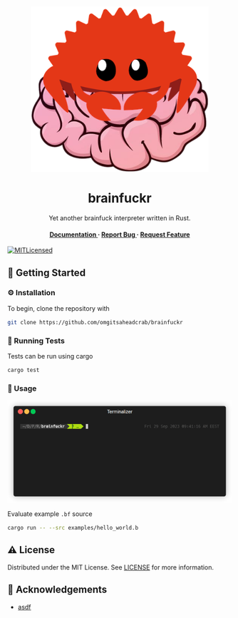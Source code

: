<div align='center'>
<img src=images/brainfuckr.png alt="logo" width=398 height=371 />
<h1>brainfuckr</h1>
<p>Yet another brainfuck interpreter written in Rust.</p>
<h4> <a href="https://docs.rs/brainfuckr/latest/brainfuckr/"> Documentation </a> <span> · </span> <a href="https://github.com/omgitsaheadcrab/brainfuckr/issues"> Report Bug </a> <span> · </span> <a href="https://github.com/omgitsaheadcrab/brainfuckr/issues"> Request Feature </a> </h4>
</div>

[![MITLicensed](https://img.shields.io/badge/license-MIT-blue.svg)](LICENSE)

## :toolbox: Getting Started

### :gear: Installation

To begin, clone the repository with
```bash
git clone https://github.com/omgitsaheadcrab/brainfuckr
```

### :test_tube: Running Tests

Tests can be run using cargo
```bash
cargo test
```

### :running: Usage

![brainfuckr in action](images/brainfuckr.gif)

Evaluate example `.bf` source 
```bash
cargo run -- --src examples/hello_world.b
```

## :warning: License

Distributed under the MIT License. See [LICENSE](LICENSE) for more information.

## :gem: Acknowledgements

- [asdf](asdf)
